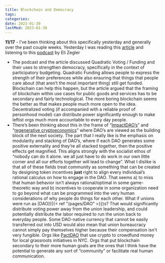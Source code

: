 ```yaml
---
title: Blockchain and Democracy
tags:
categories:
date: 2023-01-30
lastMod: 2023-01-30
---
```

**11/17** - I’ve been thinking about this specifically yesterday and generally over the past couple weeks. Yesterday I was reading this [article](https://zine.zora.co/budgeting-for-all) and listening to this [podcast](https://open.spotify.com/embed/episode/6irsN5VFS8pHrYYzahUlq5?utm_source=generator) by Eli Zegler

  + The podcast and the article discussed Quadratic Voting / Funding and their uses to strengthen democracy, specifically in the context of participatory budgeting. Quadratic Funding allows people to express the strength of their preferences while also ensuring that things that people care about (that aren’t the most important thing) still get funded. Blockchain can help this happen, but the article argued that the framing of blockchain within use cases for public goods and services has to be secondary and fairly technological. The more boring blockchain seems the better as that makes people much more open to the idea.
Decentralized voting (if accompanied with a reliable proof of personhood model) can distribute power significantly enough to make leftist orgs much more accountable to every day people.
  + There’s been thinking about this in the frame of “[ImpactDAO’s](https://store.gitcoin.co/products/green-pill-book-digital-edition)” and “[regenerative cryptoeconomics](https://store.gitcoin.co/products/impactdao-book-digital-edition)” where DAO’s are viewed as the building block of the next society. The part that I really like is the emphasis on modularity and stacking of DAO’s, where if each DAO generates some positive externality and they’re all stacked together, then the positive effects get magnified. This aligns strongly with the socialist ethos of “nobody can do it alone. we all just have to do work in our own little corner and all our efforts together will lead to change”. What I dislike is that all of these fields treat community as something that can be created by designing token incentives **just** right to align every individual’s rational calculus on how to engage in the DAO. That seems a) to miss that human behavior isn’t always rational/optimal in some game-theoretic way and b) incentives to cooperate in some organization need to go beyond what can be programmed into the very human considerations of why people do things for each other.
What if unions were run as [DAO]({{< ref "/pages/DAO" >}})s? That would significantly distribute voting power away from the union leadership, and could potentially distribute the labor required to run the union back to everyday people. Some DAO-native currency that cannot be easily transferred out into USD would also mean that union bureaucracy cannot simply pay themselves higher because their compensation isn't very fungible.
Orgs like [PactDAO](https://pactdao.xyz/) that use crypto to crowdfund money for local grassroots initiatives in NYC. Orgs that put blockchain secondary to their more human goals are the ones that I think have the potential to generate any sort of “community” or facilitate real human communication.
